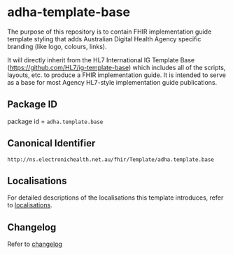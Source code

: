 # adha-template-base
The purpose of this repository is to contain FHIR implementation guide template styling that adds Australian Digital Health Agency specific branding (like logo, colours, links).  

It will directly inherit from the HL7 International IG Template Base (https://github.com/HL7/ig-template-base) which includes all of the scripts, layouts, etc. to produce a FHIR implementation guide. It is intended to serve as a base for most Agency HL7-style implementation guide publications.

## Package ID
package id = `adha.template.base`

## Canonical Identifier
`http://ns.electronichealth.net.au/fhir/Template/adha.template.base`

## Localisations
For detailed descriptions of the localisations this template introduces, refer to [localisations](localisations.md).

## Changelog
Refer to [changelog](CHANGELOG.md)
